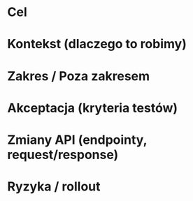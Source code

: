 # Cel
# Kontekst (dlaczego to robimy)
# Zakres / Poza zakresem
# Akceptacja (kryteria testów)
# Zmiany API (endpointy, request/response)
# Ryzyka / rollout
